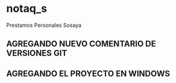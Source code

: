 # notaq_s
Prestamos Personales Sosaya

## AGREGANDO NUEVO COMENTARIO DE VERSIONES GIT ##

## AGREGANDO EL PROYECTO EN WINDOWS ##


